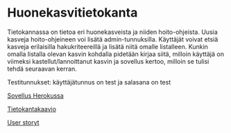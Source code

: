# Huonekasvitietokanta

Tietokannassa on tietoa eri huonekasveista ja niiden hoito-ohjeista. Uusia kasveja hoito-ohjeineen voi lisätä admin-tunnuksilla. Käyttäjät voivat etsiä kasveja erilaisilla hakukriteereillä ja lisätä niitä omalle listalleen. Kunkin omalla listalla olevan kasvin kohdalla pidetään kirjaa siitä, milloin käyttäjä on viimeksi kastellut/lannoittanut kasvin ja sovellus kertoo, milloin se tulisi tehdä seuraavan kerran.

Testitunnukset: käyttäjätunnus on test ja salasana on test

[Sovellus Herokussa](https://tsoha-huonekasvitietokanta.herokuapp.com/)

[Tietokantakaavio](https://github.com/sumuh/Huonekasvitietokanta/blob/master/dokumentaatio/Tietokantakaavio1.png)

[User storyt](https://github.com/sumuh/Huonekasvitietokanta/blob/master/dokumentaatio/User%20storyt.md)
